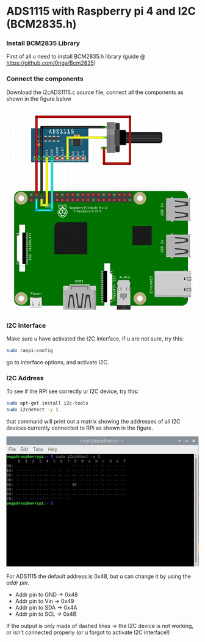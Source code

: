 # ADS1115 with Raspberry pi 4 and I2C (BCM2835.h)

### Install BCM2835 Library
First of all u need to install BCM2835.h library (guide @ https://github.com/0nga/Bcm2835)

### Connect the components
Download the i2cADS1115.c source file, connect all the components as shown in the figure below

![Circuit](RPi-ADS1115-POT.png)

### I2C Interface

Make sure u have activated the I2C interface, if u are not sure, try this:

```bash
sudo raspi-config
```
go to interface options, and activate I2C.


### I2C Address
To see if the RPi see correctly ur I2C device, try this:

```bash
sudo apt-get install i2c-tools
sudo i2cdetect -y 1
```
that command will print out a matrix showing the addresses of all I2C devices currently connected to RPi as shown in the figure.

![Results of i2cdetect](i2cDetectOk.png)




For ADS1115 the default address is 0x48, but u can change it by using the *addr pin*.
- Addr pin to GND -> 0x48
- Addr pin to Vin -> 0x49
- Addr pin to SDA -> 0x4A 
- Addr pin to SCL -> 0x4B

If the output is only made of dashed lines -> the I2C device is not working, or isn't connected properly (or u forgot to activate I2C interface!) 









